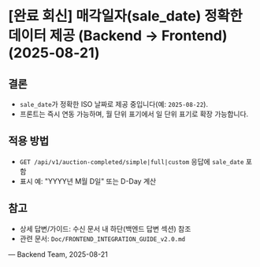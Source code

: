 # [완료 회신] 매각일자(sale_date) 정확한 데이터 제공 (Backend → Frontend) (2025-08-21)

## 결론

- `sale_date`가 정확한 ISO 날짜로 제공 중입니다(예: `2025-08-22`).
- 프론트는 즉시 연동 가능하며, 월 단위 표기에서 일 단위 표기로 확장 가능합니다.

## 적용 방법

- `GET /api/v1/auction-completed/simple|full|custom` 응답에 `sale_date` 포함
- 표시 예: "YYYY년 M월 D일" 또는 D-Day 계산

## 참고

- 상세 답변/가이드: 수신 문서 내 하단(백엔드 답변 섹션) 참조
- 관련 문서: `Doc/FRONTEND_INTEGRATION_GUIDE_v2.0.md`

— Backend Team, 2025-08-21
